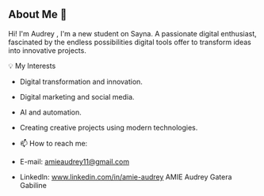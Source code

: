 ## About Me 👋
Hi! I'm Audrey , I'm a new student on Sayna.
A passionate digital enthusiast, fascinated by the endless possibilities digital tools offer to transform ideas into innovative projects.


💡 My Interests

- Digital transformation and innovation.
- Digital marketing and social media.
- AI and automation.
- Creating creative projects using modern technologies.

  
- 📫 How to reach me:
- E-mail: amieaudrey11@gmail.com
- Linkedln: www.linkedin.com/in/amie-audrey
            AMIE Audrey Gatera Gabiline
